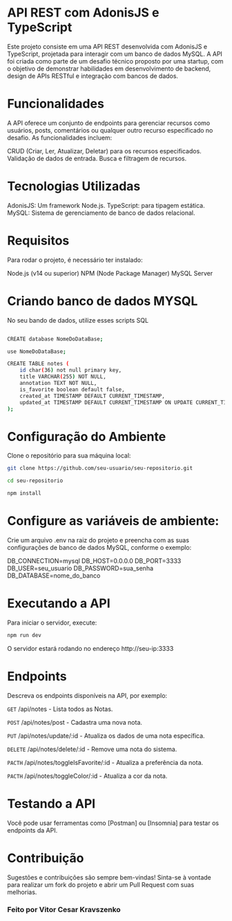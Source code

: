 # API REST com AdonisJS e TypeScript

Este projeto consiste em uma API REST desenvolvida com AdonisJS e TypeScript, projetada para interagir com um banco de dados MySQL. A API foi criada como parte de um desafio técnico proposto por uma startup, com o objetivo de demonstrar habilidades em desenvolvimento de backend, design de APIs RESTful e integração com bancos de dados.

# Funcionalidades

A API oferece um conjunto de endpoints para gerenciar recursos como usuários, posts, comentários ou qualquer outro recurso especificado no desafio. As funcionalidades incluem:

CRUD (Criar, Ler, Atualizar, Deletar) para os recursos especificados.
Validação de dados de entrada.
Busca e filtragem de recursos.

# Tecnologias Utilizadas

AdonisJS: Um framework Node.js.
TypeScript: para tipagem estática.
MySQL: Sistema de gerenciamento de banco de dados relacional.

# Requisitos

Para rodar o projeto, é necessário ter instalado:

Node.js (v14 ou superior)
NPM (Node Package Manager)
MySQL Server

# Criando banco de dados MYSQL

No seu bando de dados, utilize esses scripts SQL

```bash

CREATE database NomeDoDataBase;

use NomeDoDataBase;

CREATE TABLE notes (
    id char(36) not null primary key,
    title VARCHAR(255) NOT NULL,
    annotation TEXT NOT NULL,
    is_favorite boolean default false,
    created_at TIMESTAMP DEFAULT CURRENT_TIMESTAMP,
    updated_at TIMESTAMP DEFAULT CURRENT_TIMESTAMP ON UPDATE CURRENT_TIMESTAMP
);

```

# Configuração do Ambiente

Clone o repositório para sua máquina local:

```bash
git clone https://github.com/seu-usuario/seu-repositorio.git

cd seu-repositorio

npm install
```

# Configure as variáveis de ambiente:

Crie um arquivo .env na raiz do projeto e preencha com as suas configurações de banco de dados MySQL, conforme o exemplo:

DB_CONNECTION=mysql
DB_HOST=0.0.0.0
DB_PORT=3333
DB_USER=seu_usuario
DB_PASSWORD=sua_senha
DB_DATABASE=nome_do_banco

# Executando a API

Para iniciar o servidor, execute:

```bash
npm run dev

```

O servidor estará rodando no endereço http://seu-ip:3333

# Endpoints

Descreva os endpoints disponíveis na API, por exemplo:

`GET` /api/notes - Lista todos as Notas.

`POST` /api/notes/post - Cadastra uma nova nota.

`PUT` /api/notes/update/:id - Atualiza os dados de uma nota específica.

`DELETE` /api/notes/delete/:id - Remove uma nota do sistema.

`PACTH` /api/notes/toggleIsFavorite/:id - Atualiza a preferência da nota.

`PACTH` /api/notes/toggleColor/:id - Atualiza a cor da nota.

# Testando a API

Você pode usar ferramentas como [Postman] ou [Insomnia] para testar os endpoints da API.

# Contribuição

Sugestões e contribuições são sempre bem-vindas! Sinta-se à vontade para realizar um fork do projeto e abrir um Pull Request com suas melhorias.

### Feito por Vitor Cesar Kravszenko
